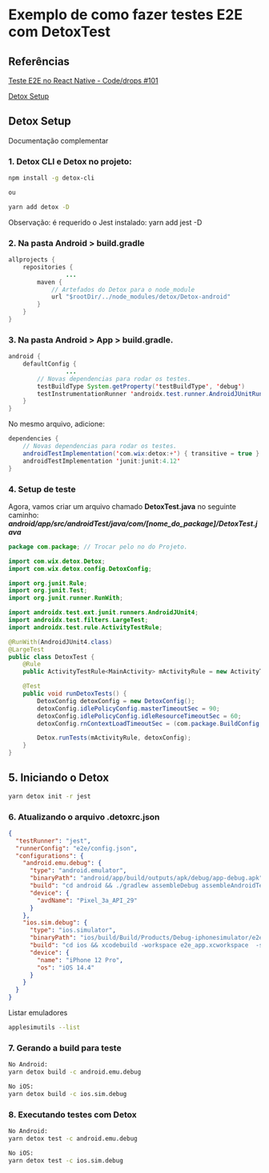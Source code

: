 # Exemplo de como fazer testes E2E com DetoxTest

## Referências

[Teste E2E no React Native - Code/drops #101](https://www.youtube.com/watch?v=V_BUjfBBYGI)

[Detox Setup](https://www.notion.so/Detox-Setup-359cdc2888ad4481b4448f737bef637b)

## Detox Setup

Documentação complementar

### 1. Detox CLI e Detox no projeto:

```bash
npm install -g detox-cli

ou

yarn add detox -D
```

Observação: é requerido o Jest instalado: yarn add jest -D

### 2. Na pasta Android > build.gradle

```java
allprojects {
    repositories {
				...
        maven {
            // Artefados do Detox para o node_module
            url "$rootDir/../node_modules/detox/Detox-android"
        }
    }
}
```

### 3. Na pasta Android > App > build.gradle.

```java
android {
    defaultConfig {
				...
        // Novas dependencias para rodar os testes.
        testBuildType System.getProperty('testBuildType', 'debug')
        testInstrumentationRunner 'androidx.test.runner.AndroidJUnitRunner'
    }
}
```

No mesmo arquivo, adicione:

```java
dependencies {
	// Novas dependencias para rodar os testes.
    androidTestImplementation('com.wix:detox:+') { transitive = true }
    androidTestImplementation 'junit:junit:4.12'
}
```

### 4. Setup de teste

Agora, vamos criar um arquivo chamado **DetoxTest.java** no seguinte caminho: **_android/app/src/androidTest/java/com/[nome_do_package]/DetoxTest.java_**

```java
package com.package; // Trocar pelo no do Projeto.

import com.wix.detox.Detox;
import com.wix.detox.config.DetoxConfig;

import org.junit.Rule;
import org.junit.Test;
import org.junit.runner.RunWith;

import androidx.test.ext.junit.runners.AndroidJUnit4;
import androidx.test.filters.LargeTest;
import androidx.test.rule.ActivityTestRule;

@RunWith(AndroidJUnit4.class)
@LargeTest
public class DetoxTest {
    @Rule
    public ActivityTestRule<MainActivity> mActivityRule = new ActivityTestRule<>(MainActivity.class, false, false);

    @Test
    public void runDetoxTests() {
        DetoxConfig detoxConfig = new DetoxConfig();
        detoxConfig.idlePolicyConfig.masterTimeoutSec = 90;
        detoxConfig.idlePolicyConfig.idleResourceTimeoutSec = 60;
        detoxConfig.rnContextLoadTimeoutSec = (com.package.BuildConfig.DEBUG ? 180 : 60);

        Detox.runTests(mActivityRule, detoxConfig);
    }
}
```

## 5. Iniciando o Detox

```bash
yarn detox init -r jest
```

### 6. Atualizando o arquivo .detoxrc.json

```json
{
  "testRunner": "jest",
  "runnerConfig": "e2e/config.json",
  "configurations": {
    "android.emu.debug": {
      "type": "android.emulator",
      "binaryPath": "android/app/build/outputs/apk/debug/app-debug.apk",
      "build": "cd android && ./gradlew assembleDebug assembleAndroidTest -DtestBuildType=debug && cd ..",
      "device": {
        "avdName": "Pixel_3a_API_29"
      }
    },
    "ios.sim.debug": {
      "type": "ios.simulator",
      "binaryPath": "ios/build/Build/Products/Debug-iphonesimulator/e2e_app.app",
      "build": "cd ios && xcodebuild -workspace e2e_app.xcworkspace  -scheme 'e2e_app' -sdk iphonesimulator -destination 'platform=iOS Simulator,name=iPhone 12 Pro,OS=14.4' -derivedDataPath build  && cd ..",
      "device": {
        "name": "iPhone 12 Pro",
        "os": "iOS 14.4"
      }
    }
  }
}
```

Listar emuladores

```bash
applesimutils --list
```

### 7. Gerando a build para teste

```bash
No Android:
yarn detox build -c android.emu.debug

No iOS:
yarn detox build -c ios.sim.debug
```

### 8. Executando testes com Detox

```bash
No Android:
yarn detox test -c android.emu.debug

No iOS:
yarn detox test -c ios.sim.debug
```
